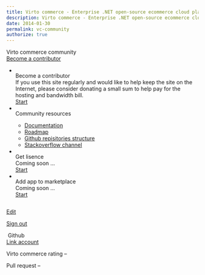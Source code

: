 ```yaml
---
title: Virto commerce - Enterprise .NET open-source ecommerce cloud platform. About Us
description: Virto commerce - Enterprise .NET open-source ecommerce cloud platform. About Us
date: 2014-01-30
permalink: vc-community
authorize: true
---
```

<div ng-app="storefrontApp" ng-controller="communityController" ng-cloak class="vc-comunity">
    <div class="bg-banner">
        <div class="banner-inner __responsive">
            <div class="banner-t">Virto commerce community</div>
            <a href="https://cla-assistant.io/VirtoCommerce/vc-platform" class="button fill">Become a contributor</a>
        </div>
    </div>
    <div ng-show="loaded" class="vc-content __responsive">
        <div class="vc-cnt">
            <ul class="list">
                <li class="list-item">
                    <div class="list-inner">
                        <div class="list-img">
                            <img src="become-ico.png" alt="" class="list-ico">
                        </div>
                        <div class="list-t">Become a contributor</div>
                        <div class="list-descr">
                            If you use this site regularly and would like to help keep the site on the Internet, please consider donating a small sum to help pay for the hosting and bandwidth bill.
                        </div>
                        <div class="list-actions">
                            <a href="https://cla-assistant.io/VirtoCommerce/vc-platform" target="_blank" class="button fill">Start</a>
                        </div>
                    </div>
                </li>
                <li class="list-item">
                    <div class="list-inner">
                        <div class="list-img">
                            <img src="resource-ico.png" alt="" class="list-ico">
                        </div>
                        <div class="list-t">Community resources</div>
                        <div class="list-descr">
                            <ul>
                                <li>
                                    <a href="/docs">Documentation</a>
                                </li>
                                <li>
                                    <a href="/roadmap">Roadmap</a>
                                </li>
                                <li>
                                    <a href="https://github.com/VirtoCommerce/vc-platform" target="_blank" rel="nofollow">Github repisitories structure</a>
                                </li>
                                <li>
                                    <a href="https://stackoverflow.com/questions/tagged/virtocommerce" target="_blank" rel="nofollow">Stackoverflow channel</a>
                                </li>
                            </ul>
                        </div>
                    </div>
                </li>
                <li class="list-item">
                    <div class="list-inner">
                        <div class="list-img">
                            <img src="licence-ico.png" alt="" class="list-ico">
                        </div>
                        <div class="list-t">Get lisence</div>
                        <div class="list-descr">
                            Coming soon ...
                        </div>
                        <div class="list-actions">
                            <a href="/vc-community/become-contributor" class="button disable">Start</a>
                        </div>
                    </div>
                </li>
                <li class="list-item">
                    <div class="list-inner">
                        <div class="list-img">
                            <img src="app-ico.png" alt="" class="list-ico">
                        </div>
                        <div class="list-t">Add app to marketplace</div>
                        <div class="list-descr">
                            Coming soon ...
                        </div>
                        <div class="list-actions">
                            <a href="/vc-community/become-contributor" class="button disable">Start</a>
                        </div>
                    </div>
                </li>
            </ul>
        </div>
        <div class="vc-sidebar">
            <div class="aside" data-name="profile">
                <!--<div class="aside-t">Profile <span ng-bind="('(completed') + ' ' + (percentage) + ('%)')"></span></div>-->
                <div class="aside-other" >
                    <span ng-show="github">
                        <img  ng-src="{% raw %}{{ githubUser.avatar_url }}{% endraw %}" width="80" height="" style="border-radius: 50%;" />
                    </span>
                    <span style="font-size: 12pt;font-weight: 700;" ng-bind="user.firstName"></span>
                    <span ng-if="user.organization" ng-bind="'(' + user.organization + ')'"></span>
                </div>
                <p><a href="account/profile">Edit</a></p>
                <!--<p ng-bind="'(Point - ' + points + ')'"></p>-->
                <p><a href="/account/logout">Sign out</a></p>
            </div>
            <!--<div class="aside">
                <div class="aside-t"><img src="so-ico.png" alt=""> Stackoverflow</div>
                <a ng-hide="stackExchange" href="account/externallogin?authType=StackExchange">Link account</a>
                <div ng-show="stackExchange">
                    <p>Name – <span ng-bind="stackExchange.userName"></span></p>
                    <p>Virtocommerce tag rating – <span ng-bind="stackExchange.raiting"></span></p>
                    <p>Answer – <span ng-bind="stackExchange.answers"></span></p>
                    <p>Questions – <span ng-bind="stackExchange.questions"></span></p>
                </div>
            </div>-->
            <div class="aside">
                <div class="aside-t"><img src="gh-ico.png" alt=""> Github</div>
                <a ng-hide="github" href="account/externallogin?authType=GitHub&returnUrl=/vc-community">Link account</a>
                <div ng-show="github">
                    <p>Virto commerce rating – <span ng-bind="rating"></span></p>
                    <p>Pull request – <span ng-bind="github.poolRequest"></span></p>
                </div>
            </div>
        </div>
    </div>
</div>
